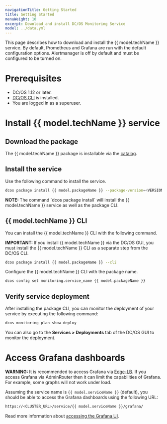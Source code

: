 ```yaml
---
navigationTitle: Getting Started
title: Getting Started
menuWeight: 10
excerpt: Download and install DC/OS Monitoring Service
model: ../data.yml
---
```


This page describes how to download and install the {{ model.techName }} service.
By default, Prometheus and Grafana are run with the default configuration options.
Alertmanager is off by default and must be configured to be turned on.

# Prerequisites

- DC/OS 1.12 or later.
- [DC/OS CLI](/mesosphere/dcos/latest/cli/install/) is installed.
- You are logged in as a superuser.

# Install {{ model.techName }} service

## Download the package

The {{ model.techName }} package is installable via the [catalog](https://docs.mesosphere.com/1.13/gui/catalog/).

## Install the service

Use the following command to install the service.

```bash
dcos package install {{ model.packageName }} --package-version=<VERSION>
```

<p class="message--note"><strong>NOTE: </strong>The command `dcos package install` will install the {{ model.techName }} service as well as the package CLI.</p>

## {{ model.techName }} CLI

You can install the {{ model.techName }} CLI with the following command.

<p class="message--important"><strong>IMPORTANT: </strong>If you install {{ model.techName }} via the DC/OS GUI, you must install the {{ model.techName }} CLI as a separate step from the DC/OS CLI.<p>

```bash
dcos package install {{ model.packageName }} --cli
```

Configure the {{ model.techName }} CLI with the package name.

```bash
dcos config set monitoring.service_name {{ model.packageName }}
```

## Verify service deployment

After installing the package CLI, you can monitor the deployment of your service by executing the following command:

```bash
dcos monitoring plan show deploy
```

You can also go to the **Services > Deployments** tab of the DC/OS GUI to monitor the deployment.

# Access Grafana dashboards

<p class="message--warning"><strong>WARNING: </strong>It is recommended to access Grafana via <a href="https://docs.mesosphere.com/services/edge-lb/1.3/">Edge-LB</a>. If you access Grafana via AdminRouter then it can limit the capabilities of Grafana. For example, some graphs will not work under load.</p>

Assuming the service name is `{{ model.serviceName }}` (default), you should be able to access the Grafana dashboards using the following URL:

```bash
https://<CLUSTER_URL>/service/{{ model.serviceName }}/grafana/
```

Read more information about [accessing the Grafana UI](../operations/grafana/ui/).

